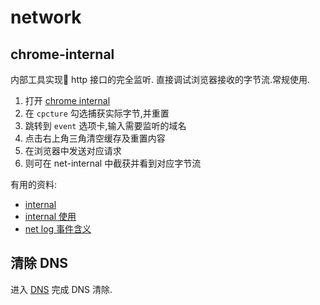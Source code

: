 # network 



## chrome-internal
内部工具实现 http 接口的完全监听.
直接调试浏览器接收的字节流.常规使用.

1. 打开 [chrome internal](chrome://net-internals/)
2. 在 `cpcture` 勾选捕获实际字节,并重置
3. 跳转到 `event` 选项卡,输入需要监听的域名 
4. 点击右上角三角清空缓存及重置内容
5. 在浏览器中发送对应请求
6. 则可在 net-internal 中截获并看到对应字节流

有用的资料:

* [internal](https://www.chromium.org/developers/design-documents/network-stack/netlog)
* [internal 使用](https://blogs.sap.com/2017/02/06/useful-chrome-tool-chromenet-internals-to-monitor-http-request-detail/)
* [net log 事件含义](https://src.chromium.org/viewvc/chrome/trunk/src/net/base/net_log_event_type_list.h?view=markup)

## 清除 DNS
进入 [DNS](chrome://net-internals/#dns) 完成 DNS 清除.


